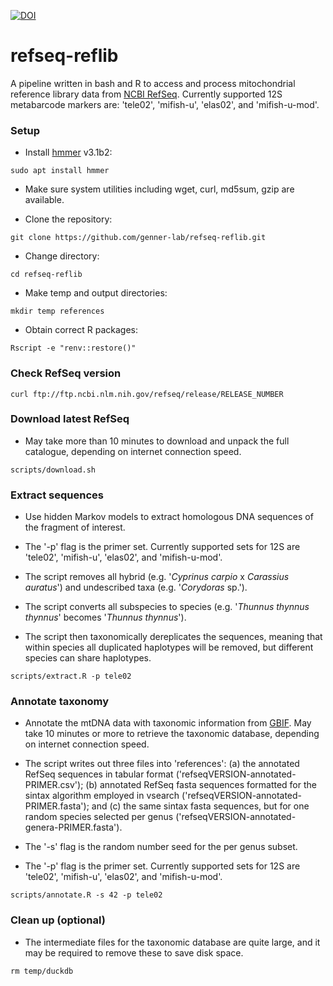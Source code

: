 [![DOI](https://zenodo.org/badge/372479935.svg)](https://zenodo.org/badge/latestdoi/372479935)

# refseq-reflib
A pipeline written in bash and R to access and process mitochondrial reference library data from [NCBI RefSeq](https://www.ncbi.nlm.nih.gov/refseq/). Currently supported 12S metabarcode markers are: 'tele02', 'mifish-u', 'elas02', and 'mifish-u-mod'.

### Setup

- Install [hmmer](http://hmmer.org/) v3.1b2:
```
sudo apt install hmmer
```

- Make sure system utilities including wget, curl, md5sum, gzip are available.

- Clone the repository:
```
git clone https://github.com/genner-lab/refseq-reflib.git
```

- Change directory:
```
cd refseq-reflib
```

- Make temp and output directories:
```
mkdir temp references
```

- Obtain correct R packages:
```
Rscript -e "renv::restore()"
```

### Check RefSeq version

```
curl ftp://ftp.ncbi.nlm.nih.gov/refseq/release/RELEASE_NUMBER
```

### Download latest RefSeq

- May take more than 10 minutes to download and unpack the full catalogue, depending on internet connection speed.

```
scripts/download.sh
```

### Extract sequences

- Use hidden Markov models to extract homologous DNA sequences of the fragment of interest.

- The '-p' flag is the primer set. Currently supported sets for 12S are 'tele02', 'mifish-u', 'elas02', and 'mifish-u-mod'.

- The script removes all hybrid (e.g. '_Cyprinus carpio_ x _Carassius auratus_') and undescribed taxa (e.g. '_Corydoras_ sp.').

- The script converts all subspecies to species (e.g. '_Thunnus thynnus thynnus_' becomes '_Thunnus thynnus_').

- The script then taxonomically dereplicates the sequences, meaning that within species all duplicated haplotypes will be removed, but different species can share haplotypes.

```
scripts/extract.R -p tele02
```

### Annotate taxonomy

- Annotate the mtDNA data with taxonomic information from [GBIF](https://www.gbif.org/). May take 10 minutes or more to retrieve the taxonomic database, depending on internet connection speed.

- The script writes out three files into 'references': (a) the annotated RefSeq sequences in tabular format ('refseqVERSION-annotated-PRIMER.csv'); (b) annotated RefSeq fasta sequences formatted for the sintax algorithm employed in vsearch ('refseqVERSION-annotated-PRIMER.fasta'); and (c) the same sintax fasta sequences, but for one random species selected per genus ('refseqVERSION-annotated-genera-PRIMER.fasta'). 

- The '-s' flag is the random number seed for the per genus subset.

- The '-p' flag is the primer set. Currently supported sets for 12S are 'tele02', 'mifish-u', 'elas02', and 'mifish-u-mod'.

```
scripts/annotate.R -s 42 -p tele02
```

### Clean up (optional)

- The intermediate files for the taxonomic database are quite large, and it may be required to remove these to save disk space.

```
rm temp/duckdb
```

